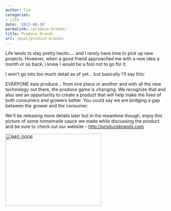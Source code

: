 ```yaml
---
author: Tim
categories:
- Life
date: '2012-08-10'
permalink: /produce-brands/
title: Produce Brands
url: /post/produce-brands/
---
```


Life tends to stay pretty hectic&#8230;. and I rarely have time to pick up new projects. However, when a good friend approached me with a new idea a month or so back, I knew I would be a fool not to go for it.

I won't go into too much detail as of yet&#8230; but basically I'll say this:

EVERYONE eats produce&#8230; from one place or another and with all the new technology out there, the produce game is changing. We recognize that and also see an opportunity to create a product that will help make the lives of both consumers and growers better. You could say we are bridging a gap between the grower and the consumer.

We'll be releasing more details later but in the meantime though, enjoy this picture of some homemade sauce we made while discussing the product and be sure to check out our website &#8211; <http://producebrands.com>

<img class="alignnone size-medium wp-image-371" alt="IMG_0006" src="http://timw.co/wp-content/uploads/2012/12/IMG_0006-300x225.jpg" width="300" height="225" />
 